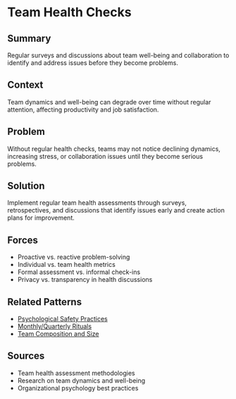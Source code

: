 ---
---
# Team Health Checks

## Summary
Regular surveys and discussions about team well-being and collaboration to identify and address issues before they become problems.

## Context
Team dynamics and well-being can degrade over time without regular attention, affecting productivity and job satisfaction.

## Problem
Without regular health checks, teams may not notice declining dynamics, increasing stress, or collaboration issues until they become serious problems.

## Solution
Implement regular team health assessments through surveys, retrospectives, and discussions that identify issues early and create action plans for improvement.

## Forces
- Proactive vs. reactive problem-solving
- Individual vs. team health metrics
- Formal assessment vs. informal check-ins
- Privacy vs. transparency in health discussions

## Related Patterns
- [Psychological Safety Practices](../organizational/psychological-safety-practices.md)
- [Monthly/Quarterly Rituals](monthly-4-monthly-rituals.md)
- [Team Composition and Size](../organizational/team-composition-size.md)

## Sources
- Team health assessment methodologies
- Research on team dynamics and well-being
- Organizational psychology best practices